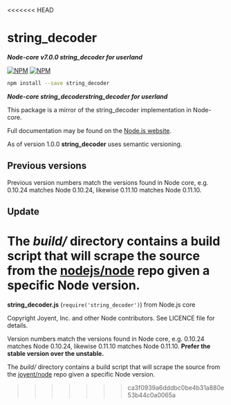 <<<<<<< HEAD
# string_decoder

***Node-core v7.0.0 string_decoder for userland***


[![NPM](https://nodei.co/npm/string_decoder.png?downloads=true&downloadRank=true)](https://nodei.co/npm/string_decoder/)
[![NPM](https://nodei.co/npm-dl/string_decoder.png?&months=6&height=3)](https://nodei.co/npm/string_decoder/)


```bash
npm install --save string_decoder
```

***Node-core string_decoderstring_decoder for userland***

This package is a mirror of the string_decoder implementation in Node-core.

Full documentation may be found on the [Node.js website](https://nodejs.org/dist/v7.8.0/docs/api/).

As of version 1.0.0 **string_decoder** uses semantic versioning.

## Previous versions

Previous version numbers match the versions found in Node core, e.g. 0.10.24 matches Node 0.10.24, likewise 0.11.10 matches Node 0.11.10.

## Update

The *build/* directory contains a build script that will scrape the source from the [nodejs/node](https://github.com/nodejs/node) repo given a specific Node version.
=======
**string_decoder.js** (`require('string_decoder')`) from Node.js core

Copyright Joyent, Inc. and other Node contributors. See LICENCE file for details.

Version numbers match the versions found in Node core, e.g. 0.10.24 matches Node 0.10.24, likewise 0.11.10 matches Node 0.11.10. **Prefer the stable version over the unstable.**

The *build/* directory contains a build script that will scrape the source from the [joyent/node](https://github.com/joyent/node) repo given a specific Node version.
>>>>>>> ca3f0939a6dddbc0be4b31a880e53b44c0a0065a
